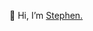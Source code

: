 👋 Hi, I’m <a href="https://twitter.com/iamstepaul/">Stephen.</a>  

<!---
iamstepaul/iamstepaul is a ✨ special ✨ repository because its `README.md` (this file) appears on your GitHub profile.
You can click the Preview link to take a look at your changes.
--->
